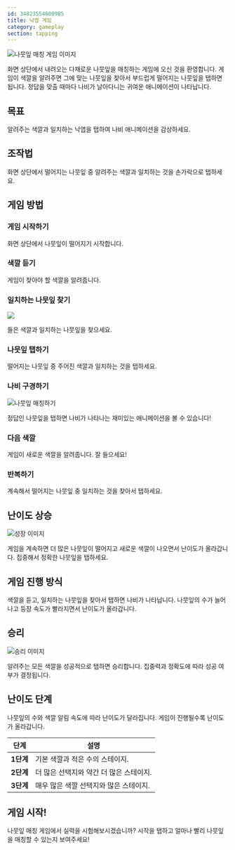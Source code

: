 ```yaml
---
id: 34823554600985
title: 낙엽 게임
category: gameplay
section: tapping
---
```

![나뭇잎 매칭 게임 이미지](https://help.studycat.com/hc/article_attachments/34975872015385)

화면 상단에서 내려오는 다채로운 나뭇잎을 매칭하는 게임에 오신 것을 환영합니다. 게임이 색깔을 알려주면 그에 맞는 나뭇잎을 찾아서 부드럽게 떨어지는 나뭇잎을 탭하면 됩니다. 정답을 맞출 때마다 나비가 날아다니는 귀여운 애니메이션이 나타납니다.

## 목표

알려주는 색깔과 일치하는 낙엽을 탭하여 나비 애니메이션을 감상하세요.

## 조작법

화면 상단에서 떨어지는 나뭇잎 중 알려주는 색깔과 일치하는 것을 손가락으로 탭하세요.

## 게임 방법

### 게임 시작하기

화면 상단에서 나뭇잎이 떨어지기 시작합니다.

### 색깔 듣기

게임이 찾아야 할 색깔을 알려줍니다.

### 일치하는 나뭇잎 찾기

![](https://help.studycat.com/hc/article_attachments/34823542330905)

들은 색깔과 일치하는 나뭇잎을 찾으세요.

### 나뭇잎 탭하기

떨어지는 나뭇잎 중 주어진 색깔과 일치하는 것을 탭하세요.

### 나비 구경하기

![나뭇잎 매칭하기](https://help.studycat.com/hc/article_attachments/34975872017177)

정답인 나뭇잎을 탭하면 나비가 나타나는 재미있는 애니메이션을 볼 수 있습니다!

### 다음 색깔

게임이 새로운 색깔을 알려줍니다. 잘 들으세요!

### 반복하기

계속해서 떨어지는 나뭇잎 중 일치하는 것을 찾아서 탭하세요.

## 난이도 상승

![성장 이미지](https://help.studycat.com/hc/article_attachments/34918104076185)

게임을 계속하면 더 많은 나뭇잎이 떨어지고 새로운 색깔이 나오면서 난이도가 올라갑니다. 집중해서 정확한 나뭇잎을 탭하세요.

## 게임 진행 방식

색깔을 듣고, 일치하는 나뭇잎을 찾아서 탭하면 나비가 나타납니다. 나뭇잎의 수가 늘어나고 등장 속도가 빨라지면서 난이도가 올라갑니다.

## 승리

![승리 이미지](https://help.studycat.com/hc/article_attachments/34918075320217)

알려주는 모든 색깔을 성공적으로 탭하면 승리합니다. 집중력과 정확도에 따라 성공 여부가 결정됩니다.

## 난이도 단계

나뭇잎의 수와 색깔 알림 속도에 따라 난이도가 달라집니다. 게임이 진행될수록 난이도가 올라갑니다.

| 단계 | 설명 |
| --- | --- |
| **1단계** | 기본 색깔과 적은 수의 스테이지. |
| **2단계** | 더 많은 선택지와 약간 더 많은 스테이지. |
| **3단계** | 매우 많은 색깔 선택지와 많은 스테이지. |

## 게임 시작!

나뭇잎 매칭 게임에서 실력을 시험해보시겠습니까? 시작을 탭하고 얼마나 빨리 나뭇잎을 매칭할 수 있는지 보여주세요!

